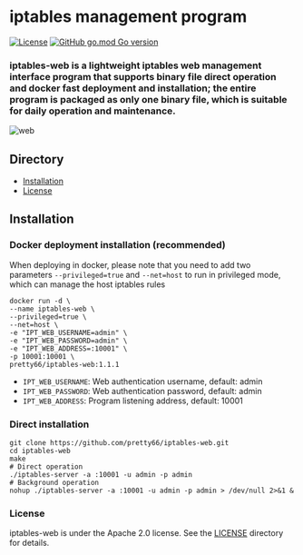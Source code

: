 # iptables management program
[![License](https://img.shields.io/badge/License-Apache%202.0-blue.svg)](https://opensource.org/licenses/Apache-2.0) [![GitHub go.mod Go version](https://img.shields.io/github/go-mod/go-version/pretty66/iptables-web)](https://github.com/pretty66/iptables-web/blob/master/go.mod)
### iptables-web is a lightweight iptables web management interface program that supports binary file direct operation and docker fast deployment and installation; the entire program is packaged as only one binary file, which is suitable for daily operation and maintenance.
![web](./docs/iptables-web.png)

## Directory
- [Installation](#Installation)
- [License](#License)

## Installation
### Docker deployment installation (recommended)
When deploying in docker, please note that you need to add two parameters `--privileged=true` and `--net=host` to run in privileged mode, which can manage the host iptables rules
```shell
docker run -d \
--name iptables-web \
--privileged=true \
--net=host \
-e "IPT_WEB_USERNAME=admin" \
-e "IPT_WEB_PASSWORD=admin" \
-e "IPT_WEB_ADDRESS=:10001" \
-p 10001:10001 \
pretty66/iptables-web:1.1.1
```
- `IPT_WEB_USERNAME`: Web authentication username, default: admin
- `IPT_WEB_PASSWORD`: Web authentication password, default: admin
- `IPT_WEB_ADDRESS`: Program listening address, default: 10001

### Direct installation
```shell
git clone https://github.com/pretty66/iptables-web.git
cd iptables-web
make
# Direct operation
./iptables-server -a :10001 -u admin -p admin
# Background operation
nohup ./iptables-server -a :10001 -u admin -p admin > /dev/null 2>&1 &
```

### License

iptables-web is under the Apache 2.0 license. See the [LICENSE](./LICENSE) directory for details.